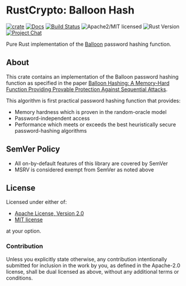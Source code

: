 # RustCrypto: Balloon Hash

[![crate][crate-image]][crate-link]
[![Docs][docs-image]][docs-link]
[![Build Status][build-image]][build-link]
![Apache2/MIT licensed][license-image]
![Rust Version][rustc-image]
[![Project Chat][chat-image]][chat-link]

Pure Rust implementation of the [Balloon] password hashing function.

## About

This crate contains an implementation of the Balloon password hashing
function as specified in the paper
[Balloon Hashing: A Memory-Hard Function Providing Provable Protection Against Sequential Attacks][paper].

This algorithm is first practical password hashing function that provides:

- Memory hardness which is proven in the random-oracle model
- Password-independent access
- Performance which meets or exceeds the best heuristically secure
  password-hashing algorithms

## SemVer Policy

- All on-by-default features of this library are covered by SemVer
- MSRV is considered exempt from SemVer as noted above

## License

Licensed under either of:

 * [Apache License, Version 2.0](http://www.apache.org/licenses/LICENSE-2.0)
 * [MIT license](http://opensource.org/licenses/MIT)

at your option.

### Contribution

Unless you explicitly state otherwise, any contribution intentionally submitted
for inclusion in the work by you, as defined in the Apache-2.0 license, shall be
dual licensed as above, without any additional terms or conditions.

[//]: # (badges)

[crate-image]: https://img.shields.io/crates/v/balloon-hash
[crate-link]: https://crates.io/crates/balloon-hash
[docs-image]: https://docs.rs/balloon-hash/badge.svg
[docs-link]: https://docs.rs/balloon-hash/
[license-image]: https://img.shields.io/badge/license-Apache2.0/MIT-blue.svg
[rustc-image]: https://img.shields.io/badge/rustc-1.85+-blue.svg
[chat-image]: https://img.shields.io/badge/zulip-join_chat-blue.svg
[chat-link]: https://rustcrypto.zulipchat.com/#narrow/stream/260046-password-hashes
[build-image]: https://github.com/RustCrypto/password-hashes/actions/workflows/balloon-hash.yml/badge.svg
[build-link]: https://github.com/RustCrypto/password-hashes/actions/workflows/balloon-hash.yml

[//]: # (general links)

[Balloon]: https://en.wikipedia.org/wiki/Balloon_hashing
[Paper]: https://eprint.iacr.org/2016/027.pdf
